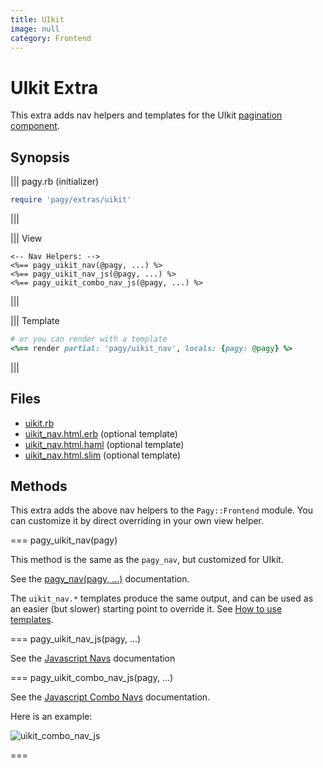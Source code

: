 ```yaml
---
title: UIkit
image: null
category: Frontend
---
```

# UIkit Extra

This extra adds nav helpers and templates for the UIkit [pagination component](https://getuikit.com/docs/pagination).

## Synopsis


||| pagy.rb (initializer)
```ruby
require 'pagy/extras/uikit'
```
|||

||| View
```erb
<-- Nav Helpers: -->
<%== pagy_uikit_nav(@pagy, ...) %>
<%== pagy_uikit_nav_js(@pagy, ...) %>
<%== pagy_uikit_combo_nav_js(@pagy, ...) %>
```
|||

||| Template

```rb
# or you can render with a template
<%== render partial: 'pagy/uikit_nav', locals: {pagy: @pagy} %>
```
|||

## Files

- [uikit.rb](https://github.com/ddnexus/pagy/blob/master/lib/pagy/extras/uikit.rb)
- [uikit_nav.html.erb](https://github.com/ddnexus/pagy/blob/master/lib/templates/uikit.html.erb) (optional template)
- [uikit_nav.html.haml](https://github.com/ddnexus/pagy/blob/master/lib/templates/uikit_nav.html.haml) (optional template)
- [uikit_nav.html.slim](https://github.com/ddnexus/pagy/blob/master/lib/templates/uikit_nav.html.slim) (optional template)

## Methods

This extra adds the above nav helpers to the `Pagy::Frontend` module. You can customize it by direct overriding in your own view helper.

=== pagy_uikit_nav(pagy)

This method is the same as the `pagy_nav`, but customized for UIkit.

See the [pagy_nav(pagy, ...)](/docs/api/frontend.md#pagy_navpagy-) documentation.

The `uikit_nav.*` templates produce the same output, and can be used as an easier (but slower) starting point to override it. See [How to use templates](/docs/how-to.md#use-templates).

=== pagy_uikit_nav_js(pagy, ...)

See the [Javascript Navs](/docs/api/javascript/navs.md) documentation

=== pagy_uikit_combo_nav_js(pagy, ...)

See the [Javascript Combo Navs](/docs/api/javascript/combo-navs.md) documentation.

Here is an example:

![uikit_combo_nav_js](/docs/assets/images/uikit_combo_nav_js-g.png)

===